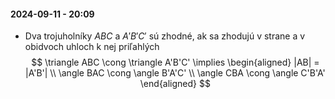 #### 2024-09-11 - 20:09


- Dva trojuholníky $ABC$ a $A'B'C'$ sú zhodné, ak sa zhodujú v strane a v obidvoch uhloch k nej priľahlých
$$
\triangle ABC \cong \triangle A'B'C' 
\implies 
\begin{aligned}
	|AB| = |A'B'| \\ 
	\angle BAC \cong \angle B'A'C' \\
	\angle CBA \cong \angle C'B'A'
\end{aligned}
$$
